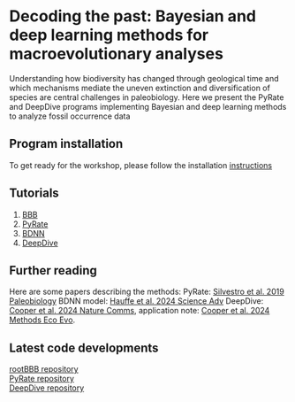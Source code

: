 # Decoding the past: Bayesian and deep learning methods for macroevolutionary analyses

Understanding how biodiversity has changed through geological time and which mechanisms mediate the uneven extinction and diversification of species are central challenges in paleobiology. Here we present the PyRate and DeepDive programs implementing Bayesian and deep learning methods to analyze fossil occurrence data

## Program installation

To get ready for the workshop, please follow the installation [instructions](https://github.com/decoding-the-past/decoding_the_past/tree/main/programs)

## Tutorials
1. [BBB](https://github.com/decoding-the-past/decoding_the_past/tree/main/tutorials/BBB)
2. [PyRate](https://github.com/decoding-the-past/decoding_the_past/tree/main/tutorials/PyRate)
3. [BDNN](https://github.com/decoding-the-past/decoding_the_past/tree/main/tutorials/BDNN)
4. [DeepDive](https://github.com/decoding-the-past/decoding_the_past/tree/main/tutorials/DeepDive)

## Further reading
Here are some papers describing the methods:
PyRate: [Silvestro et al. 2019 Paleobiology](https://doi.org/10.1017/pab.2019.23)
BDNN model: [Hauffe et al. 2024 Science Adv](https://www.science.org/doi/full/10.1126/sciadv.adl2643)
DeepDive: [Cooper et al. 2024 Nature Comms](https://www.nature.com/articles/s41467-024-48434-7), application note: [Cooper et al. 2024 Methods Eco Evo](https://doi.org/10.1111/2041-210X.70070).


## Latest code developments 
[rootBBB repository](https://github.com/dsilvestro/rootBBB)  
[PyRate repository](https://github.com/dsilvestro/PyRate)  
[DeepDive repository](https://github.com/DeepDive-project)

